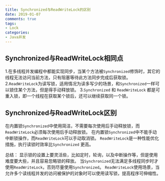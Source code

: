 ```yaml
---
title: Synchronized与ReadWriteLock的区别
date: 2019-01-07
comments: true 
tags:
- Lock
categories:  
- Java并发
---
```


##  Synchronized与ReadWriteLock相同点
1.在多线程并发编程中都能实现同步，当某个方法被`Synchronized`修饰时，其它的线程无法访问当前方法，只有阻塞等待此方法同步完成后获取锁。
2.`ReadWriteLock`为读写锁，适用情况为读多写少的场景，和`Synchronized`一样可以锁住某个方法，但是得手动释放锁。
3.`Synchronized` 和 `ReadWriteLock` 都是可重入锁，即一个线程在获取某个锁后，还可以继续获取同一个锁。

## Synchronized与ReadWriteLock区别
在内置锁`Synchronized`中使用简洁，不需要每次使用后手动释放锁，而`ReadWriteLock`必须每次使用后手动释放锁。
在内置锁`Synchronized`中不能手动中断锁操作，而`ReadWriteLock`可以手动取消锁。
`ReadWriteLock`是一种性能优化措施，执行读锁时效率比`Synchronized` 更高。


总结：
显示锁的设置上要灵活些，比如定时，轮询，以及中断操作等，但是使用难度要大些，并且容易忽略锁的释放。
当`Synchronized`无法满足多线程同步时才使用`ReadWriteLock`，否则尽量使用`Synchronized`。
`ReadWriteLock`使用场景，当允许多个读线程并发的访问被保护的对象时可以使用读写锁，提高程序可伸缩性。